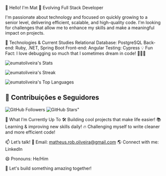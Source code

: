👋 Hello! I'm Mat
🚀 Evolving Full Stack Developer

I'm passionate about technology and focused on quickly growing to a senior level, delivering efficient, scalable, and high-quality code. I'm looking for challenges that allow me to enhance my skills and make a meaningful impact on projects.

🔧 Technologies & Current Studies
Relational Database: PostgreSQL
Back-end: Ruby, .NET, Spring Boot
Front-end: Angular
Testing: Cypress
💡 Fun Fact: I love debugging so much that I sometimes dream in code! 🧑‍💻💭

![eumatoliveira's Stats](https://github-readme-stats.vercel.app/api?username=eumatoliveira&theme=dark&show_icons=true&hide_border=true&count_private=true)

![eumatoliveira's Streak](https://github-readme-streak-stats.herokuapp.com/?user=eumatoliveira&theme=dark&hide_border=true)

![eumatoliveira's Top Languages](https://github-readme-stats.vercel.app/api/top-langs/?username=eumatoliveira&theme=dark&show_icons=true&hide_border=true&layout=compact)

## 🚀 Contribuições e Seguidores
![GitHub Followers](https://img.shields.io/github/followers/eumatoliveira?style=social)
![GitHub Stars](https://img.shields.io/github/stars/eumatoliveira?style=social)"


🎯 What I’m Currently Up To
🛠 Building cool projects that make life easier!
📚 Learning & improving new skills daily!
🔥 Challenging myself to write cleaner and more efficient code!

📫 Let’s talk!
📩 Email: matheus.rob.oliveira@gmail.com
🌎 Connect with me: LinkedIn

😄 Pronouns: He/Him

🚀 Let's build something amazing together!

